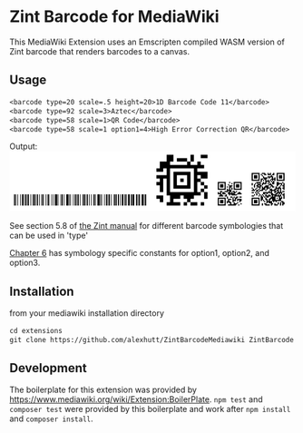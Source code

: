 # Zint Barcode for MediaWiki

This MediaWiki Extension uses an Emscripten compiled WASM version of Zint
barcode that renders barcodes to a canvas.

## Usage
	<barcode type=20 scale=.5 height=20>1D Barcode Code 11</barcode>
	<barcode type=92 scale=3>Aztec</barcode>
	<barcode type=58 scale=1>QR Code</barcode>
	<barcode type=58 scale=1 option1=4>High Error Correction QR</barcode>

Output:
![Barcode Examples](img/demo.png)

See section 5.8 of [the Zint manual](https://www.zint.org.uk/manual/chapter/5) for different barcode symbologies that can be used in 'type'

[Chapter 6](https://zint.org.uk/manual/chapter/6/1) has symbology specific constants for option1, option2, and option3.

## Installation

from your mediawiki installation directory

	cd extensions
	git clone https://github.com/alexhutt/ZintBarcodeMediawiki ZintBarcode

## Development

The boilerplate for this extension was provided by https://www.mediawiki.org/wiki/Extension:BoilerPlate. `npm test` and `composer test` were provided by this boilerplate and work after `npm install` and `composer install`.